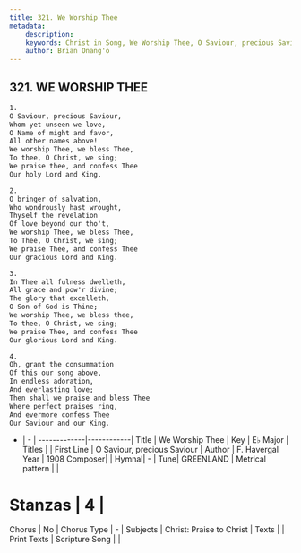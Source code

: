 ```yaml
---
title: 321. We Worship Thee
metadata:
    description: 
    keywords: Christ in Song, We Worship Thee, O Saviour, precious Saviour, 
    author: Brian Onang'o
---
```



## 321. WE WORSHIP THEE

```txt
1.
O Saviour, precious Saviour,
Whom yet unseen we love,
O Name of might and favor,
All other names above!
We worship Thee, we bless Thee,
To thee, O Christ, we sing;
We praise thee, and confess Thee
Our holy Lord and King.

2.
O bringer of salvation,
Who wondrously hast wrought,
Thyself the revelation 
Of love beyond our tho't,
We worship Thee, we bless Thee,
To Thee, O Christ, we sing;
We praise Thee, and confess Thee
Our gracious Lord and King.

3.
In Thee all fulness dwelleth,
All grace and pow'r divine;
The glory that excelleth,
O Son of God is Thine;
We worship Thee, we bless thee,
To thee, O Christ, we sing;
We praise Thee, and confess Thee
Our glorious Lord and King.

4.
Oh, grant the consummation
Of this our song above,
In endless adoration,
And everlasting love;
Then shall we praise and bless Thee
Where perfect praises ring,
And evermore confess Thee
Our Saviour and our King.
```

- |   -  |
-------------|------------|
Title | We Worship Thee |
Key | E♭ Major |
Titles |  |
First Line | O Saviour, precious Saviour |
Author | F. Havergal
Year | 1908
Composer|  |
Hymnal|  - |
Tune| GREENLAND |
Metrical pattern | |
# Stanzas | 4 |
Chorus | No |
Chorus Type | - |
Subjects | Christ: Praise to Christ |
Texts |  |
Print Texts | 
Scripture Song |  |
  
